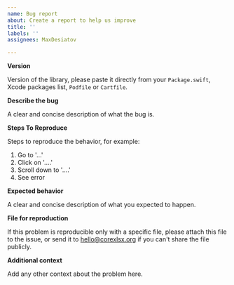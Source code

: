 ```yaml
---
name: Bug report
about: Create a report to help us improve
title: ''
labels: ''
assignees: MaxDesiatov

---
```


**Version**

Version of the library, please paste it directly from your `Package.swift`, Xcode packages list, `Podfile` or `Cartfile`.

**Describe the bug**

A clear and concise description of what the bug is.

**Steps To Reproduce**

Steps to reproduce the behavior, for example:
1. Go to '...'
2. Click on '....'
3. Scroll down to '....'
4. See error

**Expected behavior**

A clear and concise description of what you expected to happen.

**File for reproduction**

If this problem is reproducible only with a specific file, please attach this file to the issue, or send it to hello@corexlsx.org if you can't share the file publicly.

**Additional context**

Add any other context about the problem here.
